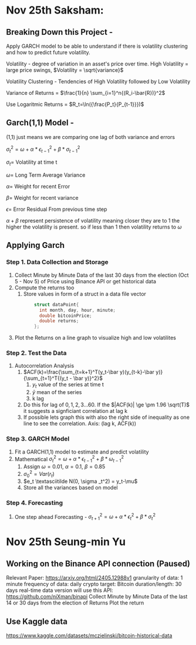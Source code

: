 # Nov 25th Saksham:

## Breaking Down this Project -

Apply GARCH model to be able to understand if there is volatility clustering and how to predict future volatility.

Volatility - degree of variation in an asset's price over time. High Volatility = large price swings, $Volatility = \sqrt{variance}$

Volatility Clustering - Tendencies of High Volatility followed by Low Volatility

Variance of Returns = $\frac{1}{n} \sum_{i=1}^n{(R_i-\bar{R})}^2$

Use Logaritmic Returns = $R_t=\ln({\frac{P_t}{P_{t-1}}})$

## Garch(1,1) Model -

(1,1) just means we are comparing one lag of both variance and errors

$\sigma_t^2=\omega+\alpha*\epsilon_{t-1}^2+\beta*\sigma_{t-1}^2$

$\sigma_t =$ Volatility at time t

$\omega =$ Long Term Average Variance

$\alpha =$ Weight for recent Error

$\beta =$ Weight for recent variance

$\epsilon =$ Error Residual From previous time step

$\alpha + \beta$ represent persistence of volatility meaning closer they are to 1 the higher the volatility is present. so if less than 1 then volatility returns to $\omega$

## Applying Garch
### Step 1. Data Collection and Storage
1. Collect Minute by Minute Data of the last 30 days from the election (Oct 5 - Nov 5) of Price using Binance API or get historical data
2. Compute the returns too
    1. Store values in form of a struct in a data file vector<dataPoint>
          ```cpp
              struct dataPoint{
                int month, day, hour, minute;
                double bitcoinPrice;
                double returns;
              };
          ```
3. Plot the Returns on a line graph to visualize high and low volatilites
### Step 2. Test the Data 
1. Autocorrelation Analysis
    1. $ACF(k)=\frac{\sum_{t=k+1}^T(y_t-\bar y)(y_{t-k}-\bar y)}{\sum_{t=1}^T{(y_t - \bar y)}^2}$
        1. $y_t$ value of the series at time t
        2. $\bar y$ mean of the series
        3. k lag
    2. Do this for lag of $0,1,2,3...60$. If the $|ACF(k)| \ge \pm 1.96 \sqrt(T)$ it suggests a signficiant correlation at lag k
    3. If possible lets graph this with also the right side of inequality as one line to see the correlation. Axis: (lag k, ACF(k))
### Step 3. GARCH Model
1. Fit a GARCH(1,1) model to estimate and predict volatility
2. Mathematical $\sigma_t^2=\omega+\alpha*\epsilon_{t-1}^2+\beta*\omega_{t-1}^2$
    1. Assign $\omega=0.01$, $\alpha=0.1$, $\beta = 0.85$
    2. $\sigma_0^2 = Var(r_t)$
    3. $e_t \textasciitilde N(0, \sigma _t^2) = y_t-\mu$
    4. Store all the variances based on model
### Step 4. Forecasting
1. One step ahead Forecasting - $\sigma_{t+1}^2 = \omega+\alpha*\epsilon_t^2+\beta*\sigma_t^2$


# Nov 25th Seung-min Yu

## Working on the Binance API connection (Paused)
Relevant Paper: https://arxiv.org/html/2405.12988v1
granularity of data: 1 minute 
frequency of data: daily
crypto target: Bitcoin
duration/length: 30 days
real-time data version will use this API: https://github.com/niXman/binapi
Collect Minute by Minute Data of the last 14 or 30 days from the election of Returns
Plot the return

## Use Kaggle data 
https://www.kaggle.com/datasets/mczielinski/bitcoin-historical-data


